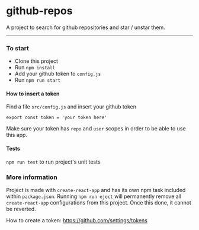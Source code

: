 # github-repos

 A project to search for github repositories and star / unstar them.

---

### To start

- Clone this project
- Run `npm install`
- Add your github token to `config.js`
- Run `npm run start`


#### How to insert a token
Find a file  ``
src/config.js
``   and  insert your github token

``
export const token = 'your token here'
``  
      
Make sure your token has `repo` and `user` scopes in order to be able to use this app. 


#### Tests
``
npm run test
`` to run project's unit tests


### More information

Project is made with ``create-react-app`` and has its own npm task included within `package.json`. 
Running ``npm run eject`` will permanently remove all `create-react-app` configurations from this project.
Once this done, it cannot be reverted.

How to create a token:
https://github.com/settings/tokens

